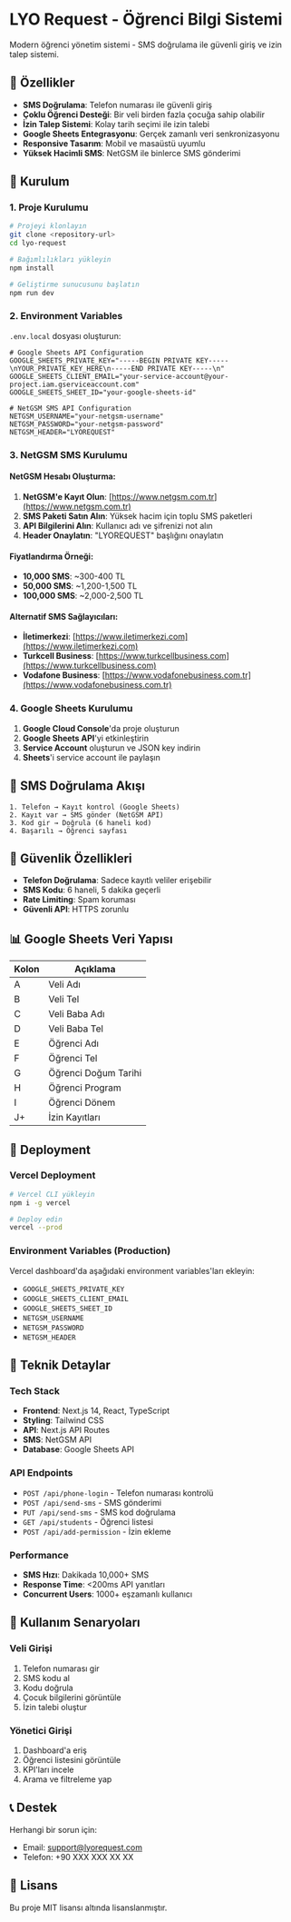 # LYO Request - Öğrenci Bilgi Sistemi

Modern öğrenci yönetim sistemi - SMS doğrulama ile güvenli giriş ve izin talep sistemi.

## 🚀 Özellikler

- **SMS Doğrulama**: Telefon numarası ile güvenli giriş
- **Çoklu Öğrenci Desteği**: Bir veli birden fazla çocuğa sahip olabilir
- **İzin Talep Sistemi**: Kolay tarih seçimi ile izin talebi
- **Google Sheets Entegrasyonu**: Gerçek zamanlı veri senkronizasyonu
- **Responsive Tasarım**: Mobil ve masaüstü uyumlu
- **Yüksek Hacimli SMS**: NetGSM ile binlerce SMS gönderimi

## 🔧 Kurulum

### 1. Proje Kurulumu

```bash
# Projeyi klonlayın
git clone <repository-url>
cd lyo-request

# Bağımlılıkları yükleyin
npm install

# Geliştirme sunucusunu başlatın
npm run dev
```

### 2. Environment Variables

`.env.local` dosyası oluşturun:

```env
# Google Sheets API Configuration
GOOGLE_SHEETS_PRIVATE_KEY="-----BEGIN PRIVATE KEY-----\nYOUR_PRIVATE_KEY_HERE\n-----END PRIVATE KEY-----\n"
GOOGLE_SHEETS_CLIENT_EMAIL="your-service-account@your-project.iam.gserviceaccount.com"
GOOGLE_SHEETS_SHEET_ID="your-google-sheets-id"

# NetGSM SMS API Configuration
NETGSM_USERNAME="your-netgsm-username"
NETGSM_PASSWORD="your-netgsm-password"
NETGSM_HEADER="LYOREQUEST"
```

### 3. NetGSM SMS Kurulumu

#### NetGSM Hesabı Oluşturma:

1. **NetGSM'e Kayıt Olun**: [https://www.netgsm.com.tr](https://www.netgsm.com.tr)
2. **SMS Paketi Satın Alın**: Yüksek hacim için toplu SMS paketleri
3. **API Bilgilerini Alın**: Kullanıcı adı ve şifrenizi not alın
4. **Header Onaylatın**: "LYOREQUEST" başlığını onaylatın

#### Fiyatlandırma Örneği:
- **10,000 SMS**: ~300-400 TL
- **50,000 SMS**: ~1,200-1,500 TL
- **100,000 SMS**: ~2,000-2,500 TL

#### Alternatif SMS Sağlayıcıları:
- **İletimerkezi**: [https://www.iletimerkezi.com](https://www.iletimerkezi.com)
- **Turkcell Business**: [https://www.turkcellbusiness.com](https://www.turkcellbusiness.com)
- **Vodafone Business**: [https://www.vodafonebusiness.com.tr](https://www.vodafonebusiness.com.tr)

### 4. Google Sheets Kurulumu

1. **Google Cloud Console**'da proje oluşturun
2. **Google Sheets API**'yi etkinleştirin
3. **Service Account** oluşturun ve JSON key indirin
4. **Sheets**'i service account ile paylaşın

## 📱 SMS Doğrulama Akışı

```
1. Telefon → Kayıt kontrol (Google Sheets)
2. Kayıt var → SMS gönder (NetGSM API)
3. Kod gir → Doğrula (6 haneli kod)
4. Başarılı → Öğrenci sayfası
```

## 🔐 Güvenlik Özellikleri

- **Telefon Doğrulama**: Sadece kayıtlı veliler erişebilir
- **SMS Kodu**: 6 haneli, 5 dakika geçerli
- **Rate Limiting**: Spam koruması
- **Güvenli API**: HTTPS zorunlu

## 📊 Google Sheets Veri Yapısı

| Kolon | Açıklama |
|-------|----------|
| A | Veli Adı |
| B | Veli Tel |
| C | Veli Baba Adı |
| D | Veli Baba Tel |
| E | Öğrenci Adı |
| F | Öğrenci Tel |
| G | Öğrenci Doğum Tarihi |
| H | Öğrenci Program |
| I | Öğrenci Dönem |
| J+ | İzin Kayıtları |

## 🚀 Deployment

### Vercel Deployment

```bash
# Vercel CLI yükleyin
npm i -g vercel

# Deploy edin
vercel --prod
```

### Environment Variables (Production)

Vercel dashboard'da aşağıdaki environment variables'ları ekleyin:
- `GOOGLE_SHEETS_PRIVATE_KEY`
- `GOOGLE_SHEETS_CLIENT_EMAIL`
- `GOOGLE_SHEETS_SHEET_ID`
- `NETGSM_USERNAME`
- `NETGSM_PASSWORD`
- `NETGSM_HEADER`

## 🔧 Teknik Detaylar

### Tech Stack
- **Frontend**: Next.js 14, React, TypeScript
- **Styling**: Tailwind CSS
- **API**: Next.js API Routes
- **SMS**: NetGSM API
- **Database**: Google Sheets API

### API Endpoints
- `POST /api/phone-login` - Telefon numarası kontrolü
- `POST /api/send-sms` - SMS gönderimi
- `PUT /api/send-sms` - SMS kod doğrulama
- `GET /api/students` - Öğrenci listesi
- `POST /api/add-permission` - İzin ekleme

### Performance
- **SMS Hızı**: Dakikada 10,000+ SMS
- **Response Time**: <200ms API yanıtları
- **Concurrent Users**: 1000+ eşzamanlı kullanıcı

## 🎯 Kullanım Senaryoları

### Veli Girişi
1. Telefon numarası gir
2. SMS kodu al
3. Kodu doğrula
4. Çocuk bilgilerini görüntüle
5. İzin talebi oluştur

### Yönetici Girişi
1. Dashboard'a eriş
2. Öğrenci listesini görüntüle
3. KPI'ları incele
4. Arama ve filtreleme yap

## 📞 Destek

Herhangi bir sorun için:
- Email: support@lyorequest.com
- Telefon: +90 XXX XXX XX XX

## 📄 Lisans

Bu proje MIT lisansı altında lisanslanmıştır. 